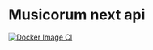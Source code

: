 # Musicorum next api
[![Docker Image CI](https://github.com/musicorum-app/api/actions/workflows/build.yaml/badge.svg)](https://github.com/musicorum-app/api/actions/workflows/build.yaml)
